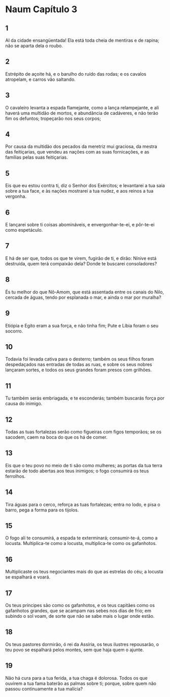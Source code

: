 # Naum Capítulo 3

## 1
AI da cidade ensangüentada! Ela está toda cheia de mentiras e de rapina; não se aparta dela o roubo.

## 2
Estrépito de açoite há, e o barulho do ruído das rodas; e os cavalos atropelam, e carros vão saltando.

## 3
O cavaleiro levanta a espada flamejante, como a lança relampejante, e ali haverá uma multidão de mortos, e abundância de cadáveres, e não terão fim os defuntos; tropeçarão nos seus corpos;

## 4
Por causa da multidão dos pecados da meretriz mui graciosa, da mestra das feitiçarias, que vendeu as nações com as suas fornicações, e as famílias pelas suas feitiçarias.

## 5
Eis que eu estou contra ti, diz o Senhor dos Exércitos; e levantarei a tua saia sobre a tua face, e às nações mostrarei a tua nudez, e aos reinos a tua vergonha.

## 6
E lançarei sobre ti coisas abomináveis, e envergonhar-te-ei, e pôr-te-ei como espetáculo.

## 7
E há de ser que, todos os que te virem, fugirão de ti, e dirão: Nínive está destruída, quem terá compaixão dela? Donde te buscarei consoladores?

## 8
És tu melhor do que Nô-Amom, que está assentada entre os canais do Nilo, cercada de águas, tendo por esplanada o mar, e ainda o mar por muralha?

## 9
Etiópia e Egito eram a sua força, e não tinha fim; Pute e Líbia foram o seu socorro.

## 10
Todavia foi levada cativa para o desterro; também os seus filhos foram despedaçados nas entradas de todas as ruas, e sobre os seus nobres lançaram sortes, e todos os seus grandes foram presos com grilhões.

## 11
Tu também serás embriagada, e te esconderás; também buscarás força por causa do inimigo.

## 12
Todas as tuas fortalezas serão como figueiras com figos temporãos; se os sacodem, caem na boca do que os há de comer.

## 13
Eis que o teu povo no meio de ti são como mulheres; as portas da tua terra estarão de todo abertas aos teus inimigos; o fogo consumirá os teus ferrolhos.

## 14
Tira águas para o cerco, reforça as tuas fortalezas; entra no lodo, e pisa o barro, pega a forma para os tijolos.

## 15
O fogo ali te consumirá, a espada te exterminará; consumir-te-á, como a locusta. Multiplica-te como a locusta, multiplica-te como os gafanhotos.

## 16
Multiplicaste os teus negociantes mais do que as estrelas do céu; a locusta se espalhará e voará.

## 17
Os teus príncipes são como os gafanhotos, e os teus capitães como os gafanhotos grandes, que se acampam nas sebes nos dias de frio; em subindo o sol voam, de sorte que não se sabe mais o lugar onde estão.

## 18
Os teus pastores dormirão, ó rei da Assíria, os teus ilustres repousarão, o teu povo se espalhará pelos montes, sem que haja quem o ajunte.

## 19
Não há cura para a tua ferida, a tua chaga é dolorosa. Todos os que ouvirem a tua fama baterão as palmas sobre ti; porque, sobre quem não passou continuamente a tua malícia?

